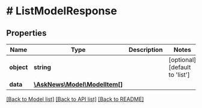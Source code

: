 # # ListModelResponse

## Properties

Name | Type | Description | Notes
------------ | ------------- | ------------- | -------------
**object** | **string** |  | [optional] [default to 'list']
**data** | [**\AskNews\Model\ModelItem[]**](ModelItem.md) |  |

[[Back to Model list]](../../README.md#models) [[Back to API list]](../../README.md#endpoints) [[Back to README]](../../README.md)
